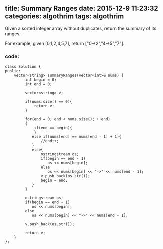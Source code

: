 title: Summary Ranges
date:   2015-12-9 11:23:32
categories: algothrim
tags: algothrim
---


 Given a sorted integer array without duplicates, return the summary of its ranges.

For example, given [0,1,2,4,5,7], return ["0->2","4->5","7"]. 



### code:
```cplusplus
class Solution {
public:
    vector<string> summaryRanges(vector<int>& nums) {
         int begin = 0;
         int end = 0;

         vector<string> v;

         if(nums.size() == 0){
             return v;
         }

         for(end = 0; end < nums.size(); ++end)
         {
             if(end == begin){
             }
            else if(nums[end] == nums[end - 1] + 1){
                //end++;
            }
            else{
                ostringstream os;
                if(begin == end - 1)
                   os << nums[begin];
                else
                   os << nums[begin] << "->" << nums[end - 1];
                v.push_back(os.str());
                begin = end;
            }
         }

         ostringstream os;
         if(begin == end - 1)
            os << nums[begin];
         else
            os << nums[begin] << "->" << nums[end - 1];

         v.push_back(os.str());

         return v;
    }
};
```